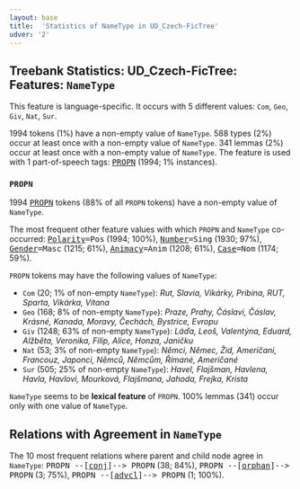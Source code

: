 ```yaml
---
layout: base
title:  'Statistics of NameType in UD_Czech-FicTree'
udver: '2'
---
```


## Treebank Statistics: UD_Czech-FicTree: Features: `NameType`

This feature is language-specific.
It occurs with 5 different values: `Com`, `Geo`, `Giv`, `Nat`, `Sur`.

1994 tokens (1%) have a non-empty value of `NameType`.
588 types (2%) occur at least once with a non-empty value of `NameType`.
341 lemmas (2%) occur at least once with a non-empty value of `NameType`.
The feature is used with 1 part-of-speech tags: <tt><a href="cs_fictree-pos-PROPN.html">PROPN</a></tt> (1994; 1% instances).

### `PROPN`

1994 <tt><a href="cs_fictree-pos-PROPN.html">PROPN</a></tt> tokens (88% of all `PROPN` tokens) have a non-empty value of `NameType`.

The most frequent other feature values with which `PROPN` and `NameType` co-occurred: <tt><a href="cs_fictree-feat-Polarity.html">Polarity</a></tt><tt>=Pos</tt> (1994; 100%), <tt><a href="cs_fictree-feat-Number.html">Number</a></tt><tt>=Sing</tt> (1930; 97%), <tt><a href="cs_fictree-feat-Gender.html">Gender</a></tt><tt>=Masc</tt> (1215; 61%), <tt><a href="cs_fictree-feat-Animacy.html">Animacy</a></tt><tt>=Anim</tt> (1208; 61%), <tt><a href="cs_fictree-feat-Case.html">Case</a></tt><tt>=Nom</tt> (1174; 59%).

`PROPN` tokens may have the following values of `NameType`:

* `Com` (20; 1% of non-empty `NameType`): <em>Rut, Slavia, Vikárky, Pribina, RUT, Sparta, Vikárka, Vitana</em>
* `Geo` (168; 8% of non-empty `NameType`): <em>Praze, Prahy, Čáslavi, Čáslav, Krásné, Kanada, Moravy, Čechách, Bystrice, Evropu</em>
* `Giv` (1248; 63% of non-empty `NameType`): <em>Láďa, Leoš, Valentýna, Eduard, Alžběta, Veronika, Filip, Alice, Honza, Janičku</em>
* `Nat` (53; 3% of non-empty `NameType`): <em>Němci, Němec, Žid, Američani, Francouz, Japonci, Němců, Němcům, Římané, Američané</em>
* `Sur` (505; 25% of non-empty `NameType`): <em>Havel, Flajšman, Havlena, Havla, Havlovi, Mourková, Flajšmana, Jahoda, Frejka, Krista</em>

`NameType` seems to be **lexical feature** of `PROPN`. 100% lemmas (341) occur only with one value of `NameType`.

## Relations with Agreement in `NameType`

The 10 most frequent relations where parent and child node agree in `NameType`:
<tt>PROPN --[<tt><a href="cs_fictree-dep-conj.html">conj</a></tt>]--> PROPN</tt> (38; 84%),
<tt>PROPN --[<tt><a href="cs_fictree-dep-orphan.html">orphan</a></tt>]--> PROPN</tt> (3; 75%),
<tt>PROPN --[<tt><a href="cs_fictree-dep-advcl.html">advcl</a></tt>]--> PROPN</tt> (1; 100%).

